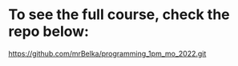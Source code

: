 # To see the full course, check the repo below:

https://github.com/mrBelka/programming_1pm_mo_2022.git

